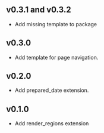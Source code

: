 ## v0.3.1 and v0.3.2

* Add missing template to package

## v0.3.0

* Add template for page navigation.

## v0.2.0

* Add prepared_date extension.

## v0.1.0

* Add render_regions extension
